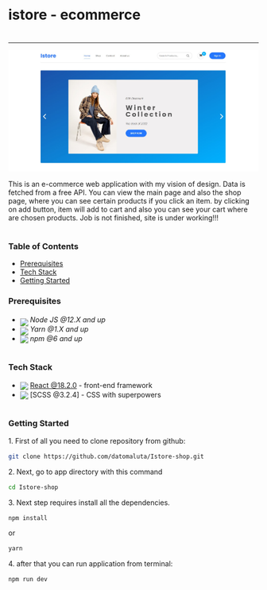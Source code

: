 <div style="display:flex; align-items: center">
  <h1 style="position:relative; top: -6px" >istore - ecommerce</h1>
</div>

---

![](./src/assets/images/screenshot.jpg)

This is an e-commerce web application with my vision of design. Data is fetched from a free API. You can view the main page and also the shop page, where you can see certain products if you click an item. by clicking on add button, item will add to cart and also you can see your cart where are chosen products. Job is not finished, site is under working!!!

#

### Table of Contents

- [Prerequisites](#prerequisites)
- [Tech Stack](#tech-stack)
- [Getting Started](#getting-started)

### Prerequisites

- <img src="readme/assets/node.png" width="25" style="position: relative; top: 8px" /> _Node JS @12.X and up_
- <img src="readme/assets/yarn.jpeg" width="25" style="position: relative; top: 7px" /> _Yarn @1.X and up_
- <img src="readme/assets/npm.png" width="35" style="position: relative; top: 4px" /> _npm @6 and up_

#

### Tech Stack

- <img src="readme/assets/react.png" height="18" style="position: relative; top: 4px" /> [React @18.2.0](https://reactjs.org) - front-end framework
- <img src="readme/assets/tailwind.png"  height="20" style="position: relative; top: 4px" /> [SCSS @3.2.4] - CSS with superpowers

#

### Getting Started

1\. First of all you need to clone repository from github:

```sh
git clone https://github.com/datomaluta/Istore-shop.git
```

2\. Next, go to app directory with this command

```sh
cd Istore-shop
```

3\. Next step requires install all the dependencies.

```sh
npm install
```

or

```sh
yarn
```

4\. after that you can run application from terminal:

```sh
npm run dev
```

#
